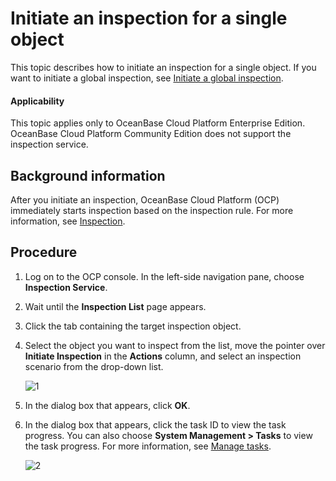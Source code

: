 # Initiate an inspection for a single object

This topic describes how to initiate an inspection for a single object. If you want to initiate a global inspection, see [Initiate a global inspection](200.initiate-global-inspection.md).

<main id="notice" type='notice'>
<h4>Applicability</h4>
<p>This topic applies only to OceanBase Cloud Platform Enterprise Edition. OceanBase Cloud Platform Community Edition does not support the inspection service. </p>
</main>

## Background information

After you initiate an inspection, OceanBase Cloud Platform (OCP) immediately starts inspection based on the inspection rule. For more information, see [Inspection](../100.inspection-management.md).

## Procedure

1. Log on to the OCP console. In the left-side navigation pane, choose **Inspection Service**.

2. Wait until the **Inspection List** page appears.

3. Click the tab containing the target inspection object.

4. Select the object you want to inspect from the list, move the pointer over **Initiate Inspection** in the **Actions** column, and select an inspection scenario from the drop-down list.

   ![1](https://obbusiness-private.oss-cn-shanghai.aliyuncs.com/doc/img/ocp/401/%E6%80%A7%E8%83%BD%E5%B7%A1%E6%A3%802.png)

5. In the dialog box that appears, click **OK**.

6. In the dialog box that appears, click the task ID to view the task progress. You can also choose **System Management > Tasks** to view the task progress. For more information, see [Manage tasks](../../1600.system-management-features/600.manage-tasks.md).

   ![2](https://obbusiness-private.oss-cn-shanghai.aliyuncs.com/doc/img/ocp/401/%E6%80%A7%E8%83%BD%E5%B7%A1%E6%A3%80%E7%BB%93%E6%9E%9C.png)

